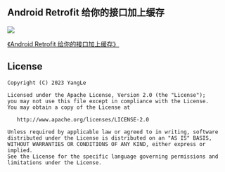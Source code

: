 ## Android Retrofit 给你的接口加上缓存

[![](https://img.shields.io/badge/APK%20download-5.42M-green.svg)](https://github.com/alidili/Demos/raw/master/RetrofitCacheDemo/RetrofitCacheDemo.apk)

[《Android Retrofit 给你的接口加上缓存》](https://blog.csdn.net/kong_gu_you_lan/article/details/131200501?spm=1001.2014.3001.5501)

## License

```
Copyright (C) 2023 YangLe

Licensed under the Apache License, Version 2.0 (the "License");
you may not use this file except in compliance with the License.
You may obtain a copy of the License at

   http://www.apache.org/licenses/LICENSE-2.0

Unless required by applicable law or agreed to in writing, software
distributed under the License is distributed on an "AS IS" BASIS,
WITHOUT WARRANTIES OR CONDITIONS OF ANY KIND, either express or implied.
See the License for the specific language governing permissions and
limitations under the License.
```